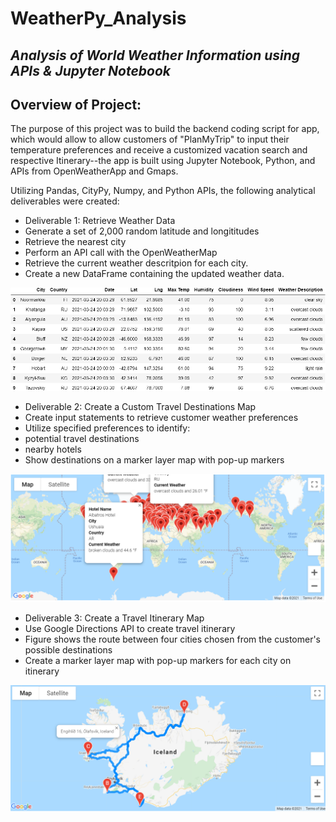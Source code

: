 # WeatherPy_Analysis
_Analysis of World Weather Information using APIs & Jupyter Notebook_
---
## Overview of Project:
The purpose of this project was to build the backend coding script for app, which would allow  to allow customers of "PlanMyTrip" to input their temperature preferences and receive a customized vacation search and respective Itinerary--the app is built using Jupyter Notebook, Python, and APIs from OpenWeatherApp and Gmaps.

Utilizing Pandas, CityPy, Numpy, and Python APIs, the following analytical deliverables were created:

- Deliverable 1: Retrieve Weather Data 
 - Generate a set of 2,000 random latitude and longititudes 
 - Retrieve the nearest city
 - Perform an API call with the OpenWeatherMap
 - Retrieve the current weather descritpion for each city.
 - Create a new DataFrame containing the updated weather data.

![Deliverable_1](https://github.com/dejacl/WeatherPy/blob/main/Deliverable_1.png)

- Deliverable 2: Create a Custom Travel Destinations Map
 - Create input statements to retrieve customer weather preferences
 - Utilize specified preferences to identify:
  - potential travel destinations
  - nearby hotels
 - Show destinations on a marker layer map with pop-up markers

<img width="530" alt="WeatherPy_vacation _map" src="https://github.com/dejacl/WeatherPy/blob/main/vacation_search/WeatherPy_vacation._map.png">


- Deliverable 3: Create a Travel Itinerary Map
 - Use Google Directions API to create travel itinerary
  - Figure shows the route between four cities chosen from the customer's possible destinations
  - Create a marker layer map with pop-up markers for each city on itinerary

<img width="784" alt="WeatherPy_travel_map_markers" src="https://github.com/dejacl/WeatherPy/blob/main/Vacation_itinerary/WeatherPy_travel_map_markers.png">
